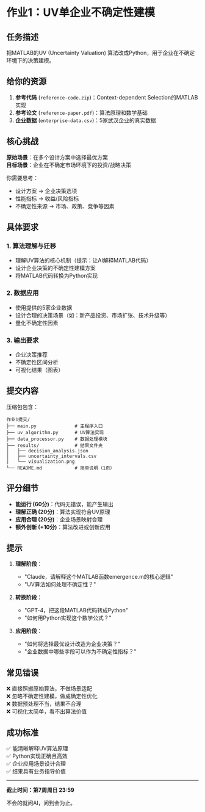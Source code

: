 # 作业1：UV单企业不确定性建模

## 任务描述

把MATLAB的UV (Uncertainty Valuation) 算法改成Python，用于企业在不确定环境下的决策建模。

## 给你的资源

1. **参考代码** (`reference-code.zip`)：Context-dependent Selection的MATLAB实现
2. **参考论文** (`reference-paper.pdf`)：算法原理和数学基础
3. **企业数据** (`enterprise-data.csv`)：5家武汉企业的真实数据

## 核心挑战

**原始场景**：在多个设计方案中选择最优方案  
**目标场景**：企业在不确定市场环境下的投资/战略决策

你需要思考：
- 设计方案 → 企业决策选项
- 性能指标 → 收益/风险指标  
- 不确定性来源 → 市场、政策、竞争等因素

## 具体要求

### 1. 算法理解与迁移
- 理解UV算法的核心机制（提示：让AI解释MATLAB代码）
- 设计企业决策的不确定性建模方案
- 将MATLAB代码转换为Python实现

### 2. 数据应用
- 使用提供的5家企业数据
- 设计合理的决策场景（如：新产品投资、市场扩张、技术升级等）
- 量化不确定性因素

### 3. 输出要求
- 企业决策推荐
- 不确定性区间分析
- 可视化结果（图表）

## 提交内容

压缩包包含：
```
作业1提交/
├── main.py              # 主程序入口
├── uv_algorithm.py      # UV算法实现
├── data_processor.py    # 数据处理模块
├── results/             # 结果文件夹
│   ├── decision_analysis.json
│   ├── uncertainty_intervals.csv
│   └── visualization.png
└── README.md            # 简单说明（1页）
```

## 评分细节

- **能运行 (60分)**：代码无错误，能产生输出
- **理解正确 (20分)**：算法实现符合UV原理
- **应用合理 (20分)**：企业场景映射合理
- **额外创新 (+10分)**：算法改进或创新应用

## 提示

1. **理解阶段**：
   - "Claude，请解释这个MATLAB函数emergence.m的核心逻辑"
   - "UV算法如何处理不确定性？"

2. **转换阶段**：  
   - "GPT-4，把这段MATLAB代码转成Python"
   - "如何用Python实现这个数学公式？"

3. **应用阶段**：
   - "如何将选择最优设计改造为企业决策？"
   - "企业数据中哪些字段可以作为不确定性指标？"

## 常见错误

❌ 直接照搬原始算法，不做场景适配  
❌ 忽略不确定性建模，做成确定性优化  
❌ 数据预处理不当，结果不合理  
❌ 可视化太简单，看不出算法价值

## 成功标准

✅ 能清晰解释UV算法原理  
✅ Python实现正确且高效  
✅ 企业应用场景设计合理  
✅ 结果具有业务指导价值

---

**截止时间：第7周周日 23:59**

不会的就问AI，问到会为止。